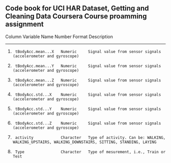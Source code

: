 ## Code book for UCI HAR Dataset, Getting and Cleaning Data Coursera Course proamming assignment

Column	Variable Name
Number						Format		Description
------  ------------------  --------	----------------
1.		tBodyAcc.mean...X	Numeric		Signal value from sensor signals (accelerometer and gyroscope)
2.		tBodyAcc.mean...Y	Numeric		Signal value from sensor signals (accelerometer and gyroscope)
3.		tBodyAcc.mean...Z	Numeric		Signal value from sensor signals (accelerometer and gyroscope)
4.		tBodyAcc.std...X	Numeric		Signal value from sensor signals (accelerometer and gyroscope)
5.		tBodyAcc.std...Y	Numeric		Signal value from sensor signals (accelerometer and gyroscope)
6.		tBodyAcc.std...Z 	Numeric		Signal value from sensor signals (accelerometer and gyroscope)
7.		activity			Character	Type of activity. Can be: WALKING, WALKING_UPSTAIRS, WALKING_DOWNSTAIRS, SITTING, STANDING, LAYING
8.		Type				Character	Type of mesurement, i.e., Train or Test
